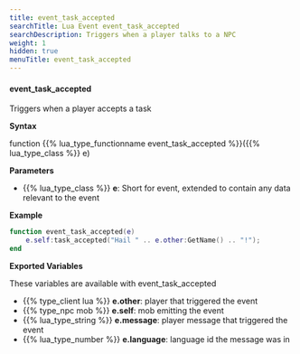 ```yaml
---
title: event_task_accepted
searchTitle: Lua Event event_task_accepted
searchDescription: Triggers when a player talks to a NPC
weight: 1
hidden: true
menuTitle: event_task_accepted
---
```


#### event_task_accepted

Triggers when a player accepts a task

**Syntax**

function {{% lua_type_functionname event_task_accepted %}}({{% lua_type_class %}} e)

**Parameters**

- {{% lua_type_class %}} **e**: Short for event, extended to contain any data relevant to the event

**Example**

```lua
function event_task_accepted(e)
    e.self:task_accepted("Hail " .. e.other:GetName() .. "!");        
end
```

**Exported Variables**

These variables are available with event_task_accepted
- {{% type_client lua %}} **e.other**: player that triggered the event
- {{% type_npc mob %}} **e.self**: mob emitting the event
- {{% lua_type_string %}} **e.message**: player message that triggered the event
- {{% lua_type_number %}} **e.language**: language id the message was in
